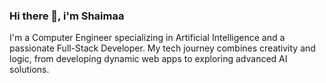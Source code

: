 ### Hi there 👋, i'm Shaimaa 
I'm a Computer Engineer specializing in Artificial Intelligence and a passionate Full-Stack Developer. My tech journey combines creativity and logic, from developing dynamic web apps to exploring advanced AI solutions.

